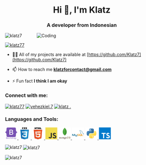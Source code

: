 <h1 align="center">Hi 👋, I'm Klatz</h1>
<h3 align="center">A developer from Indonesian</h3>
<img align="right" alt="Coding" width="400" src="https://www.lambdatest.com/resources/images/news24.gif">
<p align="left"> <img src="https://komarev.com/ghpvc/?username=klatz7&label=Profile%20views&color=0e75b6&style=flat" alt="klatz7" /> </p>

<p align="left"> <a href="https://twitter.com/klatz77" target="blank"><img src="https://img.shields.io/twitter/follow/klatz77?logo=twitter&style=for-the-badge" alt="klatz77" /></a> </p>

- 👨‍💻 All of my projects are available at [https://github.com/Klatz7](https://github.com/Klatz7)

- 📫 How to reach me **klatzforcontact@gmail.com**

- ⚡ Fun fact **I think I am okay**

<h3 align="left">Connect with me:</h3>
<p align="left">
<a href="https://twitter.com/klatz77" target="blank"><img align="center" src="https://raw.githubusercontent.com/rahuldkjain/github-profile-readme-generator/master/src/images/icons/Social/twitter.svg" alt="klatz77" height="30" width="40" /></a>
<a href="https://instagram.com/yehezkiel.7" target="blank"><img align="center" src="https://raw.githubusercontent.com/rahuldkjain/github-profile-readme-generator/master/src/images/icons/Social/instagram.svg" alt="yehezkiel.7" height="30" width="40" /></a>
<a href="https://www.youtube.com/c/klatz ." target="blank"><img align="center" src="https://raw.githubusercontent.com/rahuldkjain/github-profile-readme-generator/master/src/images/icons/Social/youtube.svg" alt="klatz ." height="30" width="40" /></a>
</p>

<h3 align="left">Languages and Tools:</h3>
<p align="left"> <a href="https://getbootstrap.com" target="_blank" rel="noreferrer"> <img src="https://raw.githubusercontent.com/devicons/devicon/master/icons/bootstrap/bootstrap-plain-wordmark.svg" alt="bootstrap" width="40" height="40"/> </a> <a href="https://www.w3schools.com/css/" target="_blank" rel="noreferrer"> <img src="https://raw.githubusercontent.com/devicons/devicon/master/icons/css3/css3-original-wordmark.svg" alt="css3" width="40" height="40"/> </a> <a href="https://www.w3.org/html/" target="_blank" rel="noreferrer"> <img src="https://raw.githubusercontent.com/devicons/devicon/master/icons/html5/html5-original-wordmark.svg" alt="html5" width="40" height="40"/> </a> <a href="https://developer.mozilla.org/en-US/docs/Web/JavaScript" target="_blank" rel="noreferrer"> <img src="https://raw.githubusercontent.com/devicons/devicon/master/icons/javascript/javascript-original.svg" alt="javascript" width="40" height="40"/> </a> <a href="https://www.mongodb.com/" target="_blank" rel="noreferrer"> <img src="https://raw.githubusercontent.com/devicons/devicon/master/icons/mongodb/mongodb-original-wordmark.svg" alt="mongodb" width="40" height="40"/> </a> <a href="https://www.mysql.com/" target="_blank" rel="noreferrer"> <img src="https://raw.githubusercontent.com/devicons/devicon/master/icons/mysql/mysql-original-wordmark.svg" alt="mysql" width="40" height="40"/> </a> <a href="https://www.python.org" target="_blank" rel="noreferrer"> <img src="https://raw.githubusercontent.com/devicons/devicon/master/icons/python/python-original.svg" alt="python" width="40" height="40"/> </a> <a href="https://www.typescriptlang.org/" target="_blank" rel="noreferrer"> <img src="https://raw.githubusercontent.com/devicons/devicon/master/icons/typescript/typescript-original.svg" alt="typescript" width="40" height="40"/> </a> </p>

<p><img align="left" src="https://github-readme-stats.vercel.app/api/top-langs?username=klatz7&show_icons=true&locale=en&layout=compact" alt="klatz7" /></p>

<p>&nbsp;<img align="center" src="https://github-readme-stats.vercel.app/api?username=klatz7&show_icons=true&locale=en" alt="klatz7" /></p>

<p><img align="center" src="https://github-readme-streak-stats.herokuapp.com/?user=klatz7&" alt="klatz7" /></p>

